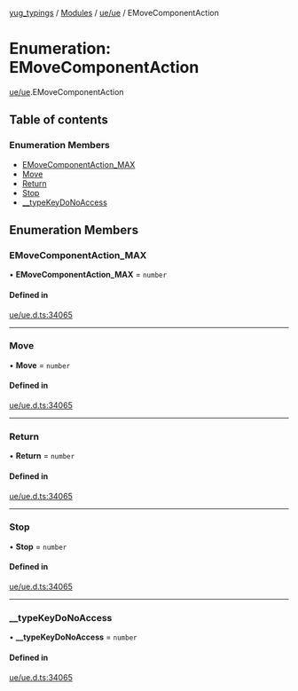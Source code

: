 [yug_typings](../README.md) / [Modules](../modules.md) / [ue/ue](../modules/ue_ue.md) / EMoveComponentAction

# Enumeration: EMoveComponentAction

[ue/ue](../modules/ue_ue.md).EMoveComponentAction

## Table of contents

### Enumeration Members

- [EMoveComponentAction\_MAX](ue_ue.EMoveComponentAction.md#emovecomponentaction_max)
- [Move](ue_ue.EMoveComponentAction.md#move)
- [Return](ue_ue.EMoveComponentAction.md#return)
- [Stop](ue_ue.EMoveComponentAction.md#stop)
- [\_\_typeKeyDoNoAccess](ue_ue.EMoveComponentAction.md#__typekeydonoaccess)

## Enumeration Members

### EMoveComponentAction\_MAX

• **EMoveComponentAction\_MAX** = `number`

#### Defined in

[ue/ue.d.ts:34065](https://github.com/YugMetaverse/yug_typings/blob/25cad34/ue/ue.d.ts#L34065)

___

### Move

• **Move** = `number`

#### Defined in

[ue/ue.d.ts:34065](https://github.com/YugMetaverse/yug_typings/blob/25cad34/ue/ue.d.ts#L34065)

___

### Return

• **Return** = `number`

#### Defined in

[ue/ue.d.ts:34065](https://github.com/YugMetaverse/yug_typings/blob/25cad34/ue/ue.d.ts#L34065)

___

### Stop

• **Stop** = `number`

#### Defined in

[ue/ue.d.ts:34065](https://github.com/YugMetaverse/yug_typings/blob/25cad34/ue/ue.d.ts#L34065)

___

### \_\_typeKeyDoNoAccess

• **\_\_typeKeyDoNoAccess** = `number`

#### Defined in

[ue/ue.d.ts:34065](https://github.com/YugMetaverse/yug_typings/blob/25cad34/ue/ue.d.ts#L34065)
